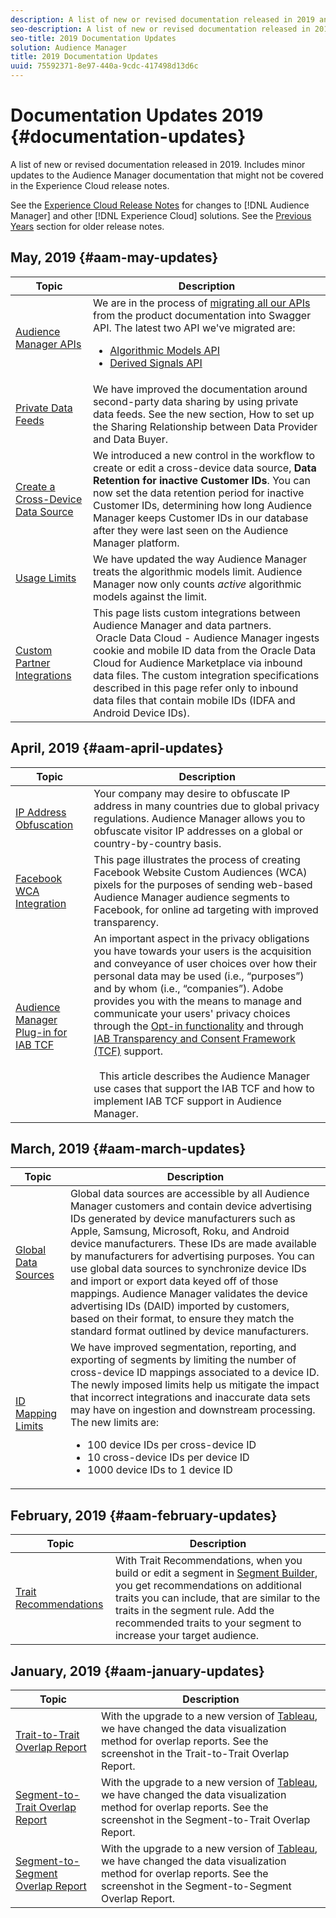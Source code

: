 ```yaml
---
description: A list of new or revised documentation released in 2019 and previous years. Includes minor updates to the Audience Manager documentation that might not be covered in the Experience Cloud release notes.
seo-description: A list of new or revised documentation released in 2019 and previous years. Includes minor updates to the Audience Manager documentation that might not be covered in the Experience Cloud release notes.
seo-title: 2019 Documentation Updates
solution: Audience Manager
title: 2019 Documentation Updates
uuid: 75592371-8e97-440a-9cdc-417498d13d6c
---
```


# Documentation Updates 2019 {#documentation-updates}

A list of new or revised documentation released in 2019. Includes minor updates to the Audience Manager documentation that might not be covered in the Experience Cloud release notes.

See the [Experience Cloud Release Notes](https://marketing.adobe.com/resources/help/en_US/whatsnew/) for changes to [!DNL Audience Manager] and other [!DNL Experience Cloud] solutions. See the [Previous Years](../docs-updates/docs-2018.md) section for older release notes.

## May, 2019 {#aam-may-updates}

| Topic | Description |
|--- |----|
| [Audience Manager APIs](/help/using/api/rest-api-main/rest-api-main.md) | We are in the process of [migrating all our APIs](/help/using/api/api-swagger-migration.md) from the product documentation into Swagger API. The latest two API we've migrated are: <ul><li>[Algorithmic Models API](https://bank.demdex.com/portal/swagger/index.html#/Algorithmic_Models_API)</li><li>[Derived Signals API](https://bank.demdex.com/portal/swagger/index.html#/Derived_Signals_API)</li></ul>|
| [Private Data Feeds](/help/using/features/audience-marketplace/marketplace-private-feeds.md#set-up-sharing-relationship) | We have improved the documentation around second-party data sharing by using private data feeds. See the new section, How to set up the Sharing Relationship between Data Provider and Data Buyer.|
| [Create a Cross-Device Data Source](/help/using/features/profile-merge-rules/merge-rules-start.md#settings) | We introduced a new control in the workflow to create or edit a cross-device data source, **Data Retention for inactive Customer IDs**. You can now set the data retention period for inactive Customer IDs, determining how long Audience Manager keeps Customer IDs in our database after they were last seen on the Audience Manager platform.|
| [Usage Limits](/help/using/features/administration/usage-limits.md) | We have updated the way Audience Manager treats the algorithmic models limit. Audience Manager now only counts *active* algorithmic models against the limit. |
| [Custom Partner Integrations](/help/using/integration/sending-audience-data/custom-partner-integrations.md) | This page lists custom integrations between Audience Manager and data partners. <br>&nbsp;Oracle Data Cloud - Audience Manager ingests cookie and mobile ID data from the Oracle Data Cloud for Audience Marketplace via inbound data files. The custom integration specifications described in this page refer only to inbound data files that contain mobile IDs (IDFA and Android Device IDs).|

## April, 2019 {#aam-april-updates}

| Topic | Description |
|--- |----|
| [IP Address Obfuscation](/help/using/features/administration/ip-obfuscation.md) | Your company may desire to obfuscate IP address in many countries due to global privacy regulations. Audience Manager allows you to obfuscate visitor IP addresses on a global or country-by-country basis. |
| [Facebook WCA Integration](/help/using/integration/integrating-third-party/facebook-wca-integration.md) | This page illustrates the process of creating Facebook Website Custom Audiences (WCA) pixels for the purposes of sending web-based Audience Manager audience segments to Facebook, for online ad targeting with improved transparency. |
| [Audience Manager Plug-in for IAB TCF](/help/using/overview/aam-gdpr/aam-iab-plugin.md) | An important aspect in the privacy obligations you have towards your users is the acquisition and conveyance of user choices over how their personal data may be used (i.e., “purposes”) and by whom (i.e., “companies”). Adobe provides you with the means to manage and communicate your users' privacy choices through the [Opt-in functionality](https://marketing.adobe.com/resources/help/en_US/mcvid/overview.html) and through [IAB Transparency and Consent Framework (TCF)](https://iabtechlab.com/standards/gdpr-transparency-and-consent-framework/) support. <br>&nbsp;<br>&nbsp; This article describes the Audience Manager use cases that support the IAB TCF and how to implement IAB TCF support in Audience Manager.|

## March, 2019 {#aam-march-updates}

| Topic | Description |
|--- |----|
| [Global Data Sources](../features/global-data-sources.md) | Global data sources are accessible by all Audience Manager customers and contain device advertising IDs generated by device manufacturers such as Apple, Samsung, Microsoft, Roku, and Android device manufacturers. These IDs are made available by manufacturers for advertising purposes. You can use global data sources to synchronize device IDs and import or export data keyed off of those mappings. Audience Manager validates the device advertising IDs (DAID) imported by customers, based on their format, to ensure they match the standard format outlined by device manufacturers. |
| [ID Mapping Limits](../features/administration/usage-limits.md#id-mapping-limits) |We have improved segmentation, reporting, and exporting of segments by limiting the number of cross-device ID mappings associated to a device ID. The newly imposed limits help us mitigate the impact that incorrect integrations and inaccurate data sets may have on ingestion and downstream processing. <br/> The new limits are: <ul><li>100 device IDs per cross-device ID</li><li>10 cross-device IDs per device ID</li><li>1000 device IDs to 1 device ID</li></ul> |

## February, 2019 {#aam-february-updates}

| Topic | Description |
|--- |----|
| [Trait Recommendations](../features/segments/trait-recommendations.md) | With Trait Recommendations, when you build or edit a segment in [Segment Builder](../features/segments/segment-builder.md), you get recommendations on additional traits you can include, that are similar to the traits in the segment rule. Add the recommended traits to your segment to increase your target audience. |

## January, 2019 {#aam-january-updates}

| Topic | Description |
|--- |----|
| [Trait-to-Trait Overlap Report](../reporting/dynamic-reports/trait-trait-overlap-report.md) | With the upgrade to a new version of [Tableau](../reference/system-components/components-data-processing.md#tableau), we have changed the data visualization method for overlap reports. See the screenshot in the Trait-to-Trait Overlap Report. |
| [Segment-to-Trait Overlap Report](../reporting/dynamic-reports/segment-trait-overlap-report.md) | With the upgrade to a new version of [Tableau](../reference/system-components/components-data-processing.md#tableau), we have changed the data visualization method for overlap reports. See the screenshot in the Segment-to-Trait Overlap Report. |
| [Segment-to-Segment Overlap Report](../reporting/dynamic-reports/segment-segment-overlap-report.md) | With the upgrade to a new version of [Tableau](../reference/system-components/components-data-processing.md#tableau), we have changed the data visualization method for overlap reports. See the screenshot in the Segment-to-Segment Overlap Report. |

